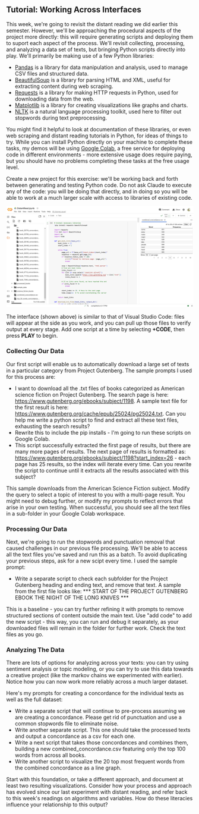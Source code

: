 ## Tutorial: Working Across Interfaces

This week, we're going to revisit the distant reading we did earlier this semester. However, we'll be approaching the procedural aspects of the project more directly: this will require generating scripts and deploying them to suport each aspect of the process. We'll revisit collecting, processing, and analyzing a data set of texts, but bringing Python scripts directly into play. We'll primarily be making use of a few Python libraries: 

- [Pandas](https://pandas.pydata.org/) is a library for data manipulation and analysis, used to manage CSV files and structured data.
- [BeautifulSoup](https://beautiful-soup-4.readthedocs.io/en/latest/) is a library for parsing HTML and XML, useful for extracting content during web scraping.
- [Requests](https://requests.readthedocs.io/en/latest/) is a library for making HTTP requests in Python, used for downloading data from the web.
- [Matplotlib](https://matplotlib.org/) is a library for creating visualizations like graphs and charts.
- [NLTK](https://www.nltk.org/) is a natural language processing toolkit, used here to filter out stopwords during text preprocessing.

You might find it helpful to look at documentation of these libraries, or even web scraping and distant reading tutorials in Python, for ideas of things to try. While you can install Python directly on your machine to complete these tasks, my demos will be using [Google Colab](https://colab.research.google.com/), a free service for deploying code in different environments - more extensive usage does require paying, but you should have no problems completing these tasks at the free usage level. 

Create a new project for this exercise: we'll be working back and forth between generating and testing Python code. Do not ask Claude to execute any of the code: you will be doing that directly, and in doing so you will be able to work at a much larger scale with access to libraries of existing code.

![Colab interface](colab.png)

The interface (shown above) is similar to that of Visual Studio Code: files will appear at the side as you work, and you can pull up those files to verify output at every stage. Add one script at a time by selecting **+CODE**, then press **PLAY** to begin.

### Collecting Our Data

Our first script will enable us to automatically download a large set of texts in a particular category from Project Gutenberg. The sample prompts I used for this process are:

- I want to download all the .txt files of books categorized as American science fiction on Project Gutenberg. The search page is here: https://www.gutenberg.org/ebooks/subject/1198. A sample text file for the first result is here: https://www.gutenberg.org/cache/epub/25024/pg25024.txt. Can you help me write a python script to find and extract all these text files, exhausting the search results?
- Rewrite this to include the pip installs - I'm going to run these scripts on Google Colab.
- This script successfully extracted the first page of results, but there are many more pages of results. The next page of results is formatted as: https://www.gutenberg.org/ebooks/subject/1198?start_index=26 - each page has 25 results, so the index will iterate every time. Can you rewrite the script to continue until it extracts all the results associated with this subject?

This sample downloads from the American Science Fiction subject. Modify the query to select a topic of interest to you with a multi-page result. You might need to debug further, or modify my prompts to reflect errors that arise in your own testing. When successful, you should see all the text files in a sub-folder in your Google Colab workspace.

### Processing Our Data

Next, we're going to run the stopwords and punctuation removal that caused challenges in our previous file processing. We'll be able to access all the text files you've saved and run this as a batch. To avoid duplicating your previous steps, ask for a new scipt every time. I used the sample prompt:

- Write a separate script to check each subfolder for the Project Gutenberg heading and ending text, and remove that text. A sample from the first file looks like: *** START OF THE PROJECT GUTENBERG EBOOK THE NIGHT OF THE LONG KNIVES ***

This is a baseline - you can try further refining it with prompts to remove structured sections of content outside the main text. Use "add code" to add the new script - this way, you can run and debug it separately, as your downloaded files will remain in the folder for further work. Check the text files as you go. 

### Analyzing The Data

There are lots of options for analyzing across your texts: you can try using sentiment analysis or topic modeling, or you can try to use this data towards a creative project (like the markov chains we experimented with earlier). Notice how you can now work more reliably across a much larger dataset. 

Here's my prompts for creating a concordance for the individual texts as well as the full dataset:

- Write a separate script that will continue to pre-process assuming we are creating a concordance. Please get rid of punctuation and use a common stopwords file to eliminate noise. 
- Write another separate script. This one should take the processed texts and output a concordance as a csv for each one.
- Write a next script that takes those concordances and combines them, building a new combined_concordance.csv featuring only the top 100 words from across all books.
- Write another script to visualize the 20 top most frequent words from the combined concordance as a line graph.

Start with this foundation, or take a different approach, and document at least two resulting visualizations. Consider how your process and approach has evolved since our last experiment with distant reading, and refer back to this week's readings on algorithms and variables. How do these literacies influence your relationship to this output? 